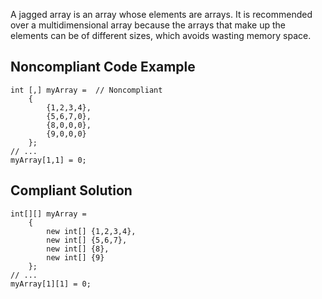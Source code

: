 A jagged array is an array whose elements are arrays. It is recommended over a multidimensional array because the arrays that make up the elements can be of different sizes, which avoids wasting memory space.
 
## Noncompliant Code Example

    int [,] myArray =  // Noncompliant
        {
            {1,2,3,4},
            {5,6,7,0},
            {8,0,0,0},
            {9,0,0,0}
        };
    // ...
    myArray[1,1] = 0;

## Compliant Solution

    int[][] myArray =
        {
            new int[] {1,2,3,4},
            new int[] {5,6,7},
            new int[] {8},
            new int[] {9}
        };
    // ...
    myArray[1][1] = 0;